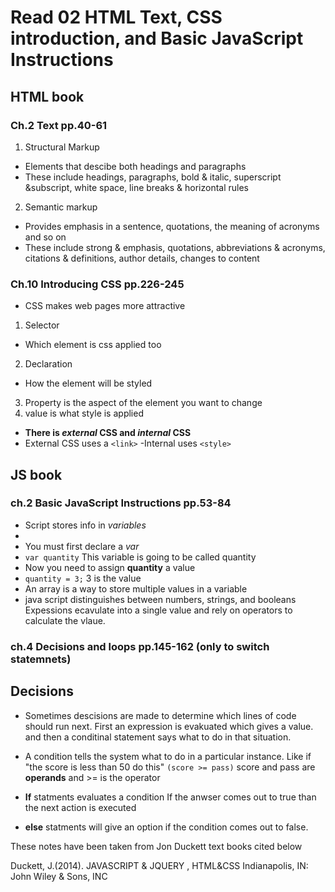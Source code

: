 # Read 02 HTML Text, CSS introduction, and Basic JavaScript Instructions

## HTML book

### Ch.2 **Text** pp.40-61
1. Structural Markup
- Elements that descibe both headings and paragraphs
- These include headings, paragraphs, bold & italic, superscript &subscript, white space, line breaks & horizontal rules



2. Semantic markup
- Provides emphasis in a sentence, quotations, the meaning of acronyms and so on
- These include strong & emphasis, quotations, abbreviations & acronyms, citations & definitions, author details, changes to content

### Ch.10 **Introducing CSS** pp.226-245
- CSS makes web pages more attractive
1. Selector
- Which element is css applied too
2. Declaration
- How the element will be styled
3. Property is the aspect of the element you want to change
4. value is what style is applied
- **There is *external* CSS and *internal* CSS**
- External CSS uses a ```<link>```
-Internal uses ```<style>```


## JS book

### ch.2 **Basic JavaScript Instructions** pp.53-84

- Script stores info in *variables*
- 
- You must first declare a *var*
- ```var quantity``` This variable is going to be called quantity
- Now you need to assign **quantity** a value
- ```quantity = 3;``` 3 is the value
- An array is a way to store multiple values in a variable
- java script distinguishes between numbers, strings, and booleans
Expessions ecavulate into a single value and rely on operators to calculate the vlaue.

### ch.4 **Decisions and loops** pp.145-162 (only to switch statemnets)

## Decisions
- Sometimes descisions are made to determine which lines of code should run next. First an expression is evakuated which gives a value. and then a conditinal statement says what to do in that situation.

- A condition tells the system what to do in a particular instance. Like if "the score is less than 50 do this"
```(score >= pass)``` score and pass are **operands** and >= is the operator
- **If** statments evaluates a condition If the anwser comes out to true than the next action is executed
- **else** statments will give an option if the condition comes out to false.

These notes have been taken from Jon Duckett text books
cited below

Duckett, J.(2014). JAVASCRIPT & JQUERY , HTML&CSS
Indianapolis, IN: John Wiley & Sons, INC
